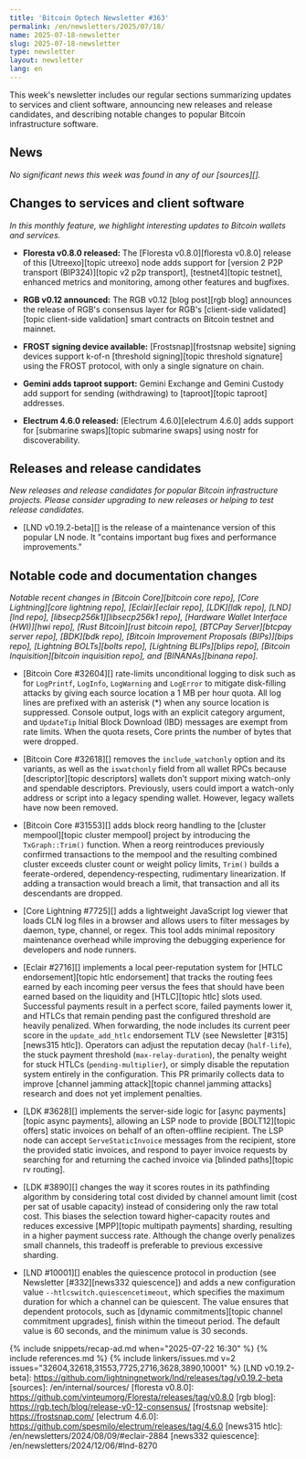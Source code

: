 ```yaml
---
title: 'Bitcoin Optech Newsletter #363'
permalink: /en/newsletters/2025/07/18/
name: 2025-07-18-newsletter
slug: 2025-07-18-newsletter
type: newsletter
layout: newsletter
lang: en
---
```

This week's newsletter includes our regular sections summarizing updates
to services and client software, announcing new releases and release
candidates, and describing notable changes to popular Bitcoin
infrastructure software.

## News

_No significant news this week was found in any of our [sources][]._

## Changes to services and client software

*In this monthly feature, we highlight interesting updates to Bitcoin
wallets and services.*

- **Floresta v0.8.0 released:**
  The [Floresta v0.8.0][floresta v0.8.0] release of this [Utreexo][topic utreexo] node adds support for [version 2 P2P
  transport (BIP324)][topic v2 p2p transport], [testnet4][topic testnet],
  enhanced metrics and monitoring, among other features and bugfixes.

- **RGB v0.12 announced:**
  The RGB v0.12 [blog post][rgb blog] announces the release of RGB's consensus
  layer for RGB's [client-side validated][topic client-side validation] smart
  contracts on Bitcoin testnet and mainnet.

- **FROST signing device available:**
  [Frostsnap][frostsnap website] signing devices support k-of-n [threshold signing][topic
  threshold signature] using the FROST protocol, with only a single signature on chain.

- **Gemini adds taproot support:**
  Gemini Exchange and Gemini Custody add support for sending (withdrawing) to
  [taproot][topic taproot] addresses.

- **Electrum 4.6.0 released:**
  [Electrum 4.6.0][electrum 4.6.0] adds support for [submarine swaps][topic
  submarine swaps] using nostr for discoverability.

## Releases and release candidates

_New releases and release candidates for popular Bitcoin infrastructure
projects.  Please consider upgrading to new releases or helping to test
release candidates._

- [LND v0.19.2-beta][] is the release of a maintenance
  version of this popular LN node.  It "contains important bug fixes and
  performance improvements."

## Notable code and documentation changes

_Notable recent changes in [Bitcoin Core][bitcoin core repo], [Core
Lightning][core lightning repo], [Eclair][eclair repo], [LDK][ldk repo],
[LND][lnd repo], [libsecp256k1][libsecp256k1 repo], [Hardware Wallet
Interface (HWI)][hwi repo], [Rust Bitcoin][rust bitcoin repo], [BTCPay
Server][btcpay server repo], [BDK][bdk repo], [Bitcoin Improvement
Proposals (BIPs)][bips repo], [Lightning BOLTs][bolts repo],
[Lightning BLIPs][blips repo], [Bitcoin Inquisition][bitcoin inquisition
repo], and [BINANAs][binana repo]._

- [Bitcoin Core #32604][] rate-limits unconditional logging to disk such as for
  `LogPrintf`, `LogInfo`, `LogWarning` and `LogError` to mitigate disk-filling
  attacks by giving each source location a 1 MB per hour quota. All log lines
  are prefixed with an asterisk (*) when any source location is suppressed.
  Console output, logs with an explicit category argument, and `UpdateTip`
  Initial Block Download (IBD) messages are exempt from rate limits. When the
  quota resets, Core prints the number of bytes that were dropped.

- [Bitcoin Core #32618][] removes the `include_watchonly` option and its
  variants, as well as the `iswatchonly` field from all wallet RPCs because
  [descriptor][topic descriptors] wallets don’t support mixing watch-only and
  spendable descriptors. Previously, users could import a watch-only address or
  script into a legacy spending wallet. However, legacy wallets have now been
  removed.

- [Bitcoin Core #31553][] adds block reorg handling to the [cluster
  mempool][topic cluster mempool] project by introducing the `TxGraph::Trim()`
  function. When a reorg reintroduces previously confirmed transactions to the
  mempool and the resulting combined cluster exceeds cluster count or weight
  policy limits, `Trim()` builds a feerate-ordered, dependency‑respecting,
  rudimentary linearization. If adding a transaction would breach a limit, that
  transaction and all its descendants are dropped.

- [Core Lightning #7725][] adds a lightweight JavaScript log viewer that loads
  CLN log files in a browser and allows users to filter messages by daemon,
  type, channel, or regex. This tool adds minimal repository maintenance
  overhead while improving the debugging experience for developers and node
  runners.

- [Eclair #2716][] implements a local peer-reputation system for [HTLC
  endorsement][topic htlc endorsement] that tracks the routing fees earned by
  each incoming peer versus the fees that should have been earned based on the
  liquidity and [HTLC][topic htlc] slots used. Successful payments result in a
  perfect score, failed payments lower it, and HTLCs that remain pending past
  the configured threshold are heavily penalized. When forwarding, the node
  includes its current peer score in the `update_add_htlc` endorsement TLV (see
  Newsletter [#315][news315 htlc]). Operators can adjust the reputation decay
  (`half-life`), the stuck payment threshold (`max-relay-duration`), the penalty
  weight for stuck HTLCs (`pending-multiplier`), or simply disable the
  reputation system entirely in the configuration. This PR primarily collects
  data to improve [channel jamming attack][topic channel jamming attacks]
  research and does not yet implement penalties.

- [LDK #3628][] implements the server-side logic for [async payments][topic
  async payments], allowing an LSP node to provide [BOLT12][topic offers] static
  invoices on behalf of an often-offline recipient. The LSP node can accept
  `ServeStaticInvoice` messages from the recipient, store the provided static
  invoices, and respond to payer invoice requests by searching for and returning
  the cached invoice via [blinded paths][topic rv routing].

- [LDK #3890][] changes the way it scores routes in its pathfinding algorithm by
  considering total cost divided by channel amount limit (cost per sat of usable
  capacity) instead of considering only the raw total cost. This biases the
  selection toward higher-capacity routes and reduces excessive [MPP][topic
  multipath payments]  sharding, resulting in a higher payment success rate.
  Although the change overly penalizes small channels, this tradeoff is
  preferable to previous excessive sharding.

- [LND #10001][] enables the quiescence protocol in production (see Newsletter
  [#332][news332 quiescence]) and adds a new configuration value
  `--htlcswitch.quiescencetimeout`, which specifies the maximum duration for
  which a channel can be quiescent. The value ensures that dependent protocols,
  such as [dynamic commitments][topic channel commitment upgrades], finish
  within the timeout period. The default value is 60 seconds, and the minimum
  value is 30 seconds.

{% include snippets/recap-ad.md when="2025-07-22 16:30" %}
{% include references.md %}
{% include linkers/issues.md v=2 issues="32604,32618,31553,7725,2716,3628,3890,10001" %}
[LND v0.19.2-beta]: https://github.com/lightningnetwork/lnd/releases/tag/v0.19.2-beta
[sources]: /en/internal/sources/
[floresta v0.8.0]: https://github.com/vinteumorg/Floresta/releases/tag/v0.8.0
[rgb blog]: https://rgb.tech/blog/release-v0-12-consensus/
[frostsnap website]: https://frostsnap.com/
[electrum 4.6.0]: https://github.com/spesmilo/electrum/releases/tag/4.6.0
[news315 htlc]: /en/newsletters/2024/08/09/#eclair-2884
[news332 quiescence]: /en/newsletters/2024/12/06/#lnd-8270

